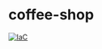 # coffee-shop

[![IaC](https://app.soluble.cloud/api/v1/public/badges/59568c9a-8519-45ca-9ab2-b91110472b5f.svg)](https://app.soluble.cloud/repos/details/github.com/coffeeshopmicroservicedemo/coffee-shop)  

